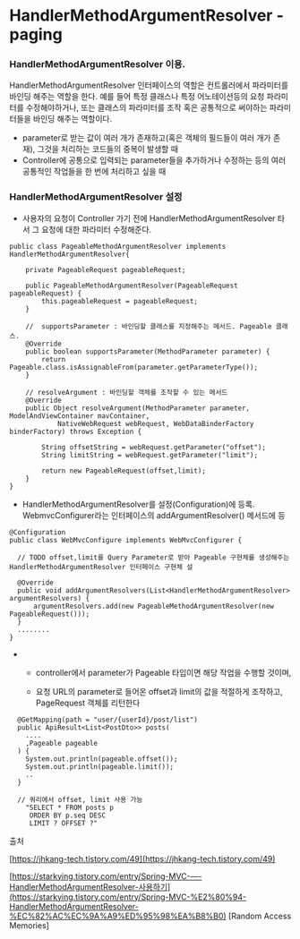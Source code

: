 # HandlerMethodArgumentResolver - paging

### HandlerMethodArgumentResolver 이용.

HandlerMethodArgumentResolver 인터페이스의 역할은 컨트롤러에서 파라미터를 바인딩 해주는 역할을 한다. 예를 들어 특정 클래스나 특정 어노테이션등의 요청 파라미터를 수정해야하거나, 또는 클래스의 파라미터를 조작 혹은 공통적으로 써야하는 파라미터들을 바인딩 해주는 역할이다.

* parameter로 받는 값이 여러 개가 존재하고\(혹은 객체의 필드들이 여러 개가 존재\), 그것을 처리하는 코드들의 중복이 발생할 때
* Controller에 공통으로 입력되는 parameter들을 추가하거나 수정하는 등의 여러 공통적인 작업들을 한 번에 처리하고 싶을 때



### HandlerMethodArgumentResolver 설정

* 사용자의 요청이 Controller 가기 전에 HandlerMethodArgumentResolver 타서 그 요청에 대한 파라미터 수정해준다.

```text
public class PageableMethodArgumentResolver implements HandlerMethodArgumentResolver{
	
	private PageableRequest pageableRequest;

	public PageableMethodArgumentResolver(PageableRequest pageableRequest) {
		this.pageableRequest = pageableRequest;
	}
	
	//  supportsParameter : 바인딩할 클래스를 지정해주는 메서드. Pageable 클래스.
	@Override
	public boolean supportsParameter(MethodParameter parameter) {
		return Pageable.class.isAssignableFrom(parameter.getParameterType());
	}

	// resolveArgument : 바인딩할 객체를 조작할 수 있는 메서드
	@Override
	public Object resolveArgument(MethodParameter parameter, ModelAndViewContainer mavContainer,
			NativeWebRequest webRequest, WebDataBinderFactory binderFactory) throws Exception {
		
		String offsetString = webRequest.getParameter("offset");
		String limitString = webRequest.getParameter("limit");
		
		return new PageableRequest(offset,limit);
	}
}
```

* HandlerMethodArgumentResolver를 설정\(Configuration\)에 등록. WebmvcConfigurer라는 인터페이스의 addArgumentResolver\(\) 메서드에 등

```text
@Configuration
public class WebMvcConfigure implements WebMvcConfigurer {

  // TODO offset,limit를 Query Parameter로 받아 Pageable 구현체를 생성해주는 HandlerMethodArgumentResolver 인터페이스 구현체 설
  
  @Override
  public void addArgumentResolvers(List<HandlerMethodArgumentResolver> argumentResolvers) {
	  argumentResolvers.add(new PageableMethodArgumentResolver(new PageableRequest()));
  }
  ........
}
```



* - controller에서 parameter가 Pageable 타입이면 해당 작업을 수행할 것이며, 

  - 요청 URL의 parameter로 들어온 offset과 limit의 값을 적절하게 조작하고, PageRequest 객체를 리턴한다  

```text
  @GetMapping(path = "user/{userId}/post/list")
  public ApiResult<List<PostDto>> posts(
    ....
    ,Pageable pageable
  ) {
    System.out.println(pageable.offset());
    System.out.println(pageable.limit());
    ..
  }
  
  // 쿼리에서 offset, limit 사용 가능
    "SELECT * FROM posts p  
     ORDER BY p.seq DESC 
     LIMIT ? OFFSET ?"
```

출처

[https://jhkang-tech.tistory.com/49](https://jhkang-tech.tistory.com/49)

[https://starkying.tistory.com/entry/Spring-MVC-—-HandlerMethodArgumentResolver-사용하기](https://starkying.tistory.com/entry/Spring-MVC-%E2%80%94-HandlerMethodArgumentResolver-%EC%82%AC%EC%9A%A9%ED%95%98%EA%B8%B0) \[Random Access Memories\]


